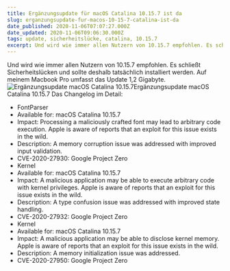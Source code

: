 ```yaml
---
title: Ergänzungsupdate für macOS Catalina 10.15.7 ist da
slug: erganzungsupdate-fur-macos-10-15-7-catalina-ist-da
date_published: 2020-11-06T07:07:27.000Z
date_updated: 2020-11-06T09:06:30.000Z
tags: update, sicherheitslücke, catalina, 10.15.7
excerpt: Und wird wie immer allen Nutzern von 10.15.7 empfohlen. Es schließt Sicherheitslücken und sollte deshalb tatsächlich installiert werden. Auf meinem Macbook Pro umfasst das Update 1,2 Gigabyte.
---
```


Und wird wie immer allen Nutzern von 10.15.7 empfohlen. Es schließt Sicherheitslücken und sollte deshalb tatsächlich installiert werden. Auf meinem Macbook Pro umfasst das Update 1,2 Gigabyte.
![Ergänzungsupdate macOS Catalina 10.15.7](__GHOST_URL__/content/images/2020/11/Bildschirmfoto-2020-11-06-um-08.03.08.png)Ergänzungsupdate macOS Catalina 10.15.7
Das Changelog im Detail:

- FontParser
- Available for: macOS Catalina 10.15.7
- Impact: Processing a maliciously crafted font may lead to arbitrary code execution. Apple is aware of reports that an exploit for this issue exists in the wild.
- Description: A memory corruption issue was addressed with improved input validation.
- CVE-2020-27930: Google Project Zero
- Kernel
- Available for: macOS Catalina 10.15.7
- Impact: A malicious application may be able to execute arbitrary code with kernel privileges. Apple is aware of reports that an exploit for this issue exists in the wild.
- Description: A type confusion issue was addressed with improved state handling.
- CVE-2020-27932: Google Project Zero
- Kernel
- Available for: macOS Catalina 10.15.7
- Impact: A malicious application may be able to disclose kernel memory. Apple is aware of reports that an exploit for this issue exists in the wild.
- Description: A memory initialization issue was addressed.
- CVE-2020-27950: Google Project Zero
